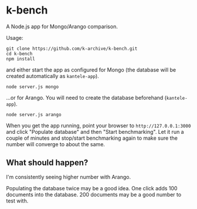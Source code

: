 # k-bench

A Node.js app for Mongo/Arango comparison.

Usage:

```
git clone https://github.com/k-archive/k-bench.git
cd k-bench
npm install
```

and either start the app as configured for Mongo (the database will be created automatically as `kantele-app`).
```
node server.js mongo
```

...or for Arango. You will need to create the database beforehand (`kantele-app`).

```
node server.js arango
```

When you get the app running, point your browser to `http://127.0.0.1:3000` and click "Populate database" and then "Start benchmarking". Let it run a couple of minutes and stop/start benchmarking again to make sure the number will converge to about the same.

## What should happen?

I'm consistently seeing higher number with Arango. 

Populating the database twice may be a good idea. One click adds 100 documents into the database. 200 documents may be a good number to test with.
